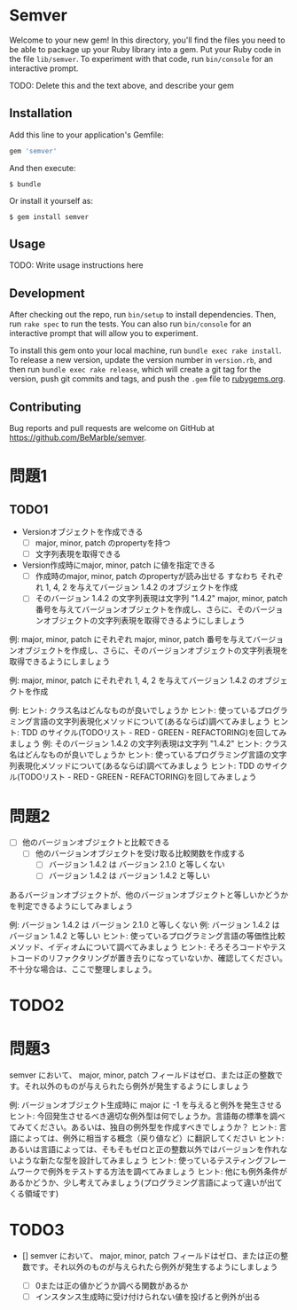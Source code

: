 # Semver

Welcome to your new gem! In this directory, you'll find the files you need to be able to package up your Ruby library into a gem. Put your Ruby code in the file `lib/semver`. To experiment with that code, run `bin/console` for an interactive prompt.

TODO: Delete this and the text above, and describe your gem

## Installation

Add this line to your application's Gemfile:

```ruby
gem 'semver'
```

And then execute:

    $ bundle

Or install it yourself as:

    $ gem install semver

## Usage

TODO: Write usage instructions here

## Development

After checking out the repo, run `bin/setup` to install dependencies. Then, run `rake spec` to run the tests. You can also run `bin/console` for an interactive prompt that will allow you to experiment.

To install this gem onto your local machine, run `bundle exec rake install`. To release a new version, update the version number in `version.rb`, and then run `bundle exec rake release`, which will create a git tag for the version, push git commits and tags, and push the `.gem` file to [rubygems.org](https://rubygems.org).

## Contributing

Bug reports and pull requests are welcome on GitHub at https://github.com/BeMarble/semver.

# 問題1

## TODO1
- Versionオブジェクトを作成できる
  - [ ] major, minor, patch のpropertyを持つ
  - [ ] 文字列表現を取得できる
- Version作成時にmajor, minor, patch に値を指定できる
  - [ ] 作成時のmajor, minor, patch のpropertyが読み出せる すなわち それぞれ 1, 4, 2 を与えてバージョン 1.4.2 のオブジェクトを作成
  - [ ] そのバージョン 1.4.2 の文字列表現は文字列 "1.4.2"
major, minor, patch 番号を与えてバージョンオブジェクトを作成し、さらに、そのバージョンオブジェクトの文字列表現を取得できるようにしましょう

例: major, minor, patch にそれぞれ major, minor, patch 番号を与えてバージョンオブジェクトを作成し、さらに、そのバージョンオブジェクトの文字列表現を取得できるようにしましょう

例: major, minor, patch にそれぞれ 1, 4, 2 を与えてバージョン 1.4.2 のオブジェクトを作成


例:
ヒント: クラス名はどんなものが良いでしょうか
ヒント: 使っているプログラミング言語の文字列表現化メソッドについて(あるならば)調べてみましょう
ヒント: TDD のサイクル(TODOリスト - RED - GREEN - REFACTORING)を回してみましょう
例: そのバージョン 1.4.2 の文字列表現は文字列 "1.4.2"
ヒント: クラス名はどんなものが良いでしょうか
ヒント: 使っているプログラミング言語の文字列表現化メソッドについて(あるならば)調べてみましょう
ヒント: TDD のサイクル(TODOリスト - RED - GREEN - REFACTORING)を回してみましょう



# 問題2
- [ ] 他のバージョンオブジェクトと比較できる
  - [ ] 他のバージョンオブジェクトを受け取る比較関数を作成する
    - [ ] バージョン 1.4.2 は バージョン 2.1.0 と等しくない
    - [ ] バージョン 1.4.2 は バージョン 1.4.2 と等しい

あるバージョンオブジェクトが、他のバージョンオブジェクトと等しいかどうかを判定できるようにしてみましょう

例: バージョン 1.4.2 は バージョン 2.1.0 と等しくない
例: バージョン 1.4.2 は バージョン 1.4.2 と等しい
ヒント: 使っているプログラミング言語の等価性比較メソッド、イディオムについて調べてみましょう
ヒント: そろそろコードやテストコードのリファクタリングが置き去りになっていないか、確認してください。不十分な場合は、ここで整理しましょう。

# TODO2


# 問題3
semver において、 major, minor, patch フィールドはゼロ、または正の整数です。それ以外のものが与えられたら例外が発生するようにしましょう

例: バージョンオブジェクト生成時に major に -1 を与えると例外を発生させる
ヒント: 今回発生させるべき適切な例外型は何でしょうか。言語毎の標準を調べてみてください。あるいは、独自の例外型を作成すべきでしょうか？
ヒント: 言語によっては、例外に相当する概念（戻り値など）に翻訳してください
ヒント: あるいは言語によっては、そもそもゼロと正の整数以外ではバージョンを作れないような新たな型を設計してみましょう
ヒント: 使っているテスティングフレームワークで例外をテストする方法を調べてみましょう
ヒント: 他にも例外条件があるかどうか、少し考えてみましょう(プログラミング言語によって違いが出てくる領域です)



# TODO3
- [] semver において、 major, minor, patch フィールドはゼロ、または正の整数です。それ以外のものが与えられたら例外が発生するようにしましょう

    - [ ] 0または正の値かどうか調べる関数があるか
    - [ ] インスタンス生成時に受け付けられない値を投げると例外が出る
